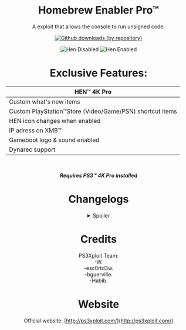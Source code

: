 <div align="center"> 

# Homebrew Enabler Pro™
A exploit that allows the console to run unsigned code.<br>

[![Github downloads (by repository)](https://img.shields.io/github/downloads/LuanTeles/HEN/total?style=social)](https://github.com/LuanTeles/HEN/releases/)

![Hen Disabled](https://user-images.githubusercontent.com/74815634/148464759-62bed1d8-b944-411a-b9f5-209a5d73b1b4.png)
![Hen Enabled](https://user-images.githubusercontent.com/74815634/148464786-72e35270-5e68-4abd-996f-10fb53713dda.png)

# Exclusive Features:

|HEN™ 4K Pro|
|----------------------
| Custom what's new items |
| Custom PlayStation™Store (Video/Game/PSN) shortcut items |
| HEN icon changes when enabled |
| IP adress on XMB™ |
| Gameboot logo & sound enabled |
| Dynarec support |

<br>

***Requires PS3™ 4K Pro installed***
 
#  Changelogs 
 
<details><summary>Spoiler</summary>

# v3.1.2
### Plugin:
-Added: Blacklist access to homebrews NP0APOLLO / NP00PKGI3 when CFW syscalls are disabled by @aldostools.<br>
-Added: Support for .RAP extension (in addition to .rap) by @aldostools.<br>
-Improved: Simplified Backup/Restore of the act.dat on every boot by @bucanero.<br>
-Removed: Version notification.<br>

### Payload:
-Added: Automatically HEN swap icon enabled/disabled.<br>
-Added: IP address on XMB™.<br>
-Added: Custom what's new items.<br>
-Added: Gameboot logo & sound.<br>
-Added: System update unlock after HEN is enabled.<br>
-Added: Dynarec Support by @OOsirizX.<br>

# v3.1.1
### Resources:
-Added: CEX Version of explore_plugin.sprx.<br>
-Removed: Unused RCO files.<br>
-Fixed: Display issues with Trophies, Package Manager and other XMB items.<br>

# v3.1.0
### Global:
-Added: Support for Firmware 4.88.<br>

 ### Plugin:
-Added: Backup/Restore of the act.dat on every boot by @bucanero<br>
 
 ### Payload:
-Added: Dump PSID option to HFW tools.<br>

### Resources:
-Added: Toggle automatic update option to HFW tools.<br>
-Added: New icons for updated HFW tools options. (Thanks @xps3riments)<br>
-Updated: Text on theme selector in HFW tools.<br>
-Updated: RCO files to fix display issues with 4.89 only. (Thanks sandungas<br>
-Updated: layout_grid_table files for 480p and 272p to fix display issues in Remote Play with 4.89 only. (Thanks @sandungas)<br>
 
# v3.0.3
### Global:
-Added: Support for Firmware 4.88.<br>

# v3.0.2
### Global:
-Added: Support for Firmware 4.87.<br>

### Resource:
- HEN Loader.<br>

# v3.0.1
### Global:
-Added: Support for Firmware 4.86.<br>

### Cobra PS3MAPI:
-Added: Better set process memory by using the function used to actually write to process, this will allow user to write to memory where writing permissions are disabled.<br>
-Added: Ps3mapi_process_page_allocate this function will allocate memory into the eboot process allowing your to write/read/execute code into start_address parameter.<br>
-Added: Ps3mapi_get_process_module_info which will get the name, module path, module segments, module start and module stop address all in one function.<br>
-Added: Ps3mapi_create_process_thread to create thread into the process, This is useful if you want to load a small function into the process without needed make and load a sprx module.<br>

# v3.0.0
### Global:
-Removed: Support for Firmware 4.82.<br>

### Plugin:
-Fixed: System Freeze if DVD or CD is already inserted into PS3™ when HEN is enabled.<br>
-Fixed: Error message if reply length is too short from server.<br>

### Payload:
-Fixed: Freeze problems on all models.<br>
-Fixed: Issues with incompatible models.<br>
-Improved: Sanity checks.<br>

# v2.4.0
### Global:
-Improved: The size of stage2 has been reduced.<br>

### Payload:
-Added: DLC/PSX games RAP support added.<br>
-Added: VSH patches and disabled signature check of RIF, now other tools are compatible.<br>
-Fixed: Hitching of PSX PAL on NTSC TV and vice versa.<br>
-Fixed: Issue where people sometimes got stuck downloading games from PSN.<br>
-Improved: Disabled VSH check in RIF that R and S cant be just 0.<br>
-Improved: PS3MAPI can now write to VSH text segment like CFW <br>
-Improved: Speed when loading NPDRM type 2 games (need original or RAP Activated RIF), CPU couldnt generate ECDSA fast enough.<br>
-Removed: Unnecessary hooks on CellFsOpen/CellFsRead/CellFsClose, possibly increasing stability.<br>

# v2.3.3
### Payload:
-Improved: Remapping HFW XML from /dev_flash/ instead of /dev_hdd0/.<br>

### Resource:
-Improved: Updated path pointing to ps3hen_updater.<br>xml in hfw_settings.xml.<br>

# v2.3.2
### Global:
-Added: Support for Firmware 4.85.<br>

# v2.3.1

### HEN 
### Plugin:
-Fixed: Issue when network is disabled.<br>

Resource
-Added: Duplicated icon fix.<br>

# v2.3.0
### Global:
-Improved: Fast exploit initialization.<br>
-Improved: Increased sleep in html, removed from bins.<br>

### Plugin:
-Added: Automatic reboot upon HEN fail.<br>
-Added: HEN Updater with version check.<br>
-Fixed: Random crash on initialization.<br>
-Removed: Infinite loop.<br>

### Payload:
-Fixed: Blackscreen issues.<br>
-Fixed: SELF Decrypter.<br>
-Fixed: System freeze after enabling hen when its already enabled.<br>
-Improved: Extended download plugin patches.<br>
-Improved: HEN queue is drained before the patches get disabled, and also synchronized properly the check to synchronize remove and do patches.<br>
-Improved: Handler requests are passed fast, removed many branch conditions there for faster handling.<br>
-Improved: Optimizations added to how much stack is available to the syscalls.<br>

# v2.2.2
### Payload:
-Added: USB Package installation support for HEN installer. (/dev_usb000/HEN_UPD.pkg)<br>
-Fixed: HEN initialization freeze.<br>
-Fixed: HashCalc bug.<br>
-Fixed: Syscall handler bug.<br>

### Resource:
-Improced: Updated videoplayer_plugin.<br>sprx to use proper DEX version for each firmware version.<br>

# v2.2.1
### Global:
-Added: HEN refresh and version display on initialize, using embedded plugin.<br>
-Improced: Replaced dev_blind with dev_rewrite to maintain RW state at all times.<br>
-Improved: The stackframe and PS3HEN bins are now merged as a single payload binary. (PS3HEN.BIN)<br>

### Plugin:
-Added: HEN version notification on boot.<br>
-Added: Game and Network Category refresh.<br>
-Added: In-game Screenshot feature.<br>

### Payload:
-Added: Embedded buffers and removed memory fragmentation.<br>
-Added: Fail-safe for stage0 incase stage2 not found.<br>
-Added: Get map path opcode.<br>
-Added: HMAC Hash Validation.<br>
-Added: Missing COBRA patches & BT/USB passthrough support.<br>
-Added: PS2™ Classics launcher activation on the fly.<br>
-Added: PSP™ ISO Launcher Support.<br>
-Added: Self Threading Support, fixing the issue with a few games. (SC Trilogy and etc) <br>
-Added:: Cleanup thread.<br>
-Fixed: Encryption.<br>
-Fixed: Kernel plugin bug.<br>
-Fixed: PS3MAPI bug and stability.<br>
-Improved: Compatibility with apps like MultiMan and others which replace syscall 6-10.<br>
-Improved: Faster boot times for apps.<br>
-Improved: Memory Management of map_path.<br>
-Improved: Memory Optimization. (no embedded buffer for kernel plugin, only allocs when requested) <br>
-Improved: SELF auth.<br>
-Improved:: HEN Installer feature and memory management changes.<br>

#### Resource:
-Improved: Default theme pack removed from main package and can now download from themes updater.<br>
-Improved: HEN theme pack downloadable package updated with fixed icons.<br>
-Improved: New coldboot, icons and JS/HTML overlay.<br>
-Improved: PKG linker is now located under Package Manager -> Install Packages.<br>
-Improved: Replaced manual link from network column with PS3Xploit Home link.<br>
-Removed:: Unused XML Entries.<br>

# v2.2.0
### Stackframe Binary:
-Added: Support for Firmware 4.82.<br>
-Improved: Each FW version has its own payload, stackframe, package, and update XML.<br>

### Plugin:
-Added: HEN check added to verify if HEN enabled, and to prevent freezing.<br>
-Fixed: PSNPatch freeze.<br>
-Improved: Remap for HFW settings is now fully protected, no more disappearing HFW tools.<br>
-Improved: Stability patches added on initial boot process.<br>

### Resource:
-Added: PKG Linker entries added to category_game.xml.<br>

# v2.1.0
### Payload:
-Added: Advanced QA Flag.<br>
-Added: Debug Settings.<br>
-Improved: AES calculation now uses internal library from LV2.<br>
-Improved: Payload size is reduced by 20kb.<br>
-Improved: RAP can now be loaded / accessed from dev_hdd0/exdata.<br>
 
### Plugin:
-Added: HEN check added to verify if HEN enabled, and to prevent freezing.<br>
-Fixed: PSNPatch freeze.<br>
-Improved: Remap for HFW settings is now fully protected, no more disappearing HFW tools.<br>
-Improved: Stability patches added on initial boot process.<br>

### Resource:
-Added: Update Themes option to PS3HEN Updater menu.<br>
-Added: Theme pack by to PS3HEN Updater -> Update Themes.<br>

# v2.0.2
### Stackframe Binary:
- Added: C00 unlocker activated by default.<br>

### Payload:
-Added:	Advanced download plugin patches.<br>
-Added: App restriction on RemotePlay with PC removed.<br>
-Added: Dev_blind enabled by default.<br>
-Added: Hybrid Firmware Tools available when HEN's activated.<br>
-Added: Multiple path on boot_plugins & boot_plugins_kernel (HDD & USB).<br>
-Added: PS2™ classics launcher support.<br>
-Added: RAP activation on the fly.  (usb000/exdata/<rap> or usb001/exdata/<rap>)<br>
-Fixed: Explore_plugin.sprx patches.<br>
-Fixed: Install All Packages.<br>
-Fixed: Issue with official NPDRM content rif deletion and unable to boot error.<br>
-Improved: Games compatibilty.<br>

### Resource:
-Added: HEN updater support available under Network Category.<br>
-Added: Official firmware updates via internet blocked.<br>
-Fixed: Infinite spinning wheel when in-game.<br>

# v2.0.1
### Payload:
-Added Option to re-enable cfw syscall by accessing the system update menu on XMB Settings.<br>
-Improved: Mappath for enabling xai_plugin.sprx.<br>

# v2.0.0
### Payload:
-Added: Full BD/DVD ISO support. (AACS decryption required for BDRip)<br>
-Added: ISO support.<br>
-Added: KW stealth extensions.<br>
-Added: Kernel plugins support.<br>
-Added: Opcode 1339, returns HEN version. (0x0200) <br>
-Added: Photo gui opcode support for webMAN.<br>
-Fixed: Blackscreen crashes.<br>
-Fixed: Random lv2 panic.<br>
-Fixed: Random recovery kicks.<br>
-Fixed: Removed HEN Check From Offline Packages.<br>
-Improved: Syscall 389/409 product mode check disabled.<br>
-Improved: PS3MAPI support can now read/set process mem using webMAN.<br>
-Remoced: Fake flash is no longer used, in favor of on-the-fly patching.<br>

# v1.0.0
### Payload:
-Added: BD/DVD Region patches.<br>
-Added: BDISO support.<br>
-Added: Boot plugins support.<br>
-Added: Debug PKG install.<br>
-Added: Homebrew Root Flags.<br>
-Added: Kernel memory RWX. (execute kernel payload like this at high locations or hook syscalls etc) <br>
-Added: PS3MAPI support.<br>
-Added: PSXISO support.<br>
-Added: RWX permissions for processes executed after HEN has been enabled.<br>
-Added: Support for HAN PKG.<br>
-Added: Support for Homebrew resigned with 3.55 keys and lower.<br>
-Added: Syscall 6,7,8,15.<br>

</details> 
 
# Credits

PS3Xploit Team:<br>
-W.<br>
-esc0rtd3w.<br>
-bguerville.<br>
-Habib.<br>

# Website
Official website: [http://ps3xploit.com/](http://ps3xploit.com/)
 
</div>
